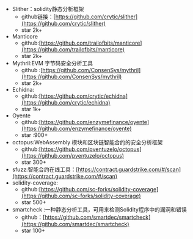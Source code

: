 * Slither：solidity静态分析框架
    * github链接：[https://github.com/crytic/slither](https://github.com/crytic/slither)
    * star 2k+
* Manticore
    * github:[https://github.com/trailofbits/manticore](https://github.com/trailofbits/manticore)
    * star 2k+
* Mythril:EVM 字节码安全分析工具
    * github :[https://github.com/ConsenSys/mythril](https://github.com/ConsenSys/mythril)
    * star 2k+
* Echidna:
    * github:[https://github.com/crytic/echidna](https://github.com/crytic/echidna)
    * star 1k+
* Oyente
    * github:[https://github.com/enzymefinance/oyente](https://github.com/enzymefinance/oyente)
    * star :900+
* octopus:WebAssembly 模块和区块链智能合约的安全分析框架
    * github:[https://github.com/pventuzelo/octopus](https://github.com/pventuzelo/octopus)
    * star 300+
* sfuzz:智能合约在线工具：[https://contract.guardstrike.com/#/scan](https://contract.guardstrike.com/#/scan)
* solidity-coverage:
    * github:[https://github.com/sc-forks/solidity-coverage](https://github.com/sc-forks/solidity-coverage)
    * star 500+
* smartcheck :一种静态分析工具，可用来检测Solidity程序中的漏洞和错误
    * github：[https://github.com/smartdec/smartcheck](https://github.com/smartdec/smartcheck)
    * star 100+
